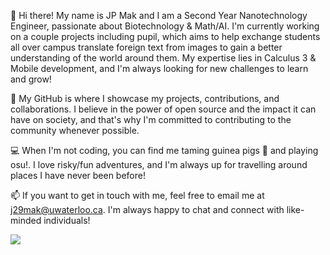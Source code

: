 👋 Hi there! My name is JP Mak and I am a Second Year Nanotechnology Engineer, passionate about Biotechnology & Math/AI. I'm currently working on a couple projects including pupil, which aims to help exchange students all over campus translate foreign text from images to gain a better understanding of the world around them. My expertise lies in Calculus 3 & Mobile development, and I'm always looking for new challenges to learn and grow!

🌟 My GitHub is where I showcase my projects, contributions, and collaborations. I believe in the power of open source and the impact it can have on society, and that's why I'm committed to contributing to the community whenever possible. 

💻 When I'm not coding, you can find me taming guinea pigs 🐹 and playing osu!. I love risky/fun adventures, and I'm always up for travelling around places I have never been before!

📫 If you want to get in touch with me, feel free to email me at j29mak@uwaterloo.ca. I'm always happy to chat and connect with like-minded individuals!

![](https://komarev.com/ghpvc/?username=JPCodes44)

<!---
JPCodes44/JPCodes44 is a ✨ special ✨ repository because its `README.md` (this file) appears on your GitHub profile.
You can click the Preview link to take a look at your changes.
--->
